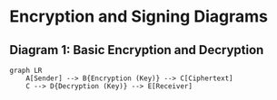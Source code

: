 # Encryption and Signing Diagrams

## Diagram 1: Basic Encryption and Decryption

```mermaid
graph LR
    A[Sender] --> B{Encryption (Key)} --> C[Ciphertext]
    C --> D{Decryption (Key)} --> E[Receiver]

